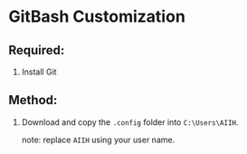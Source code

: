 # GitBash Customization

## Required:
01. Install Git

## Method:
01. Download and copy the `.config` folder into `C:\Users\AIIH`.

    note: replace `AIIH` using your user name.
